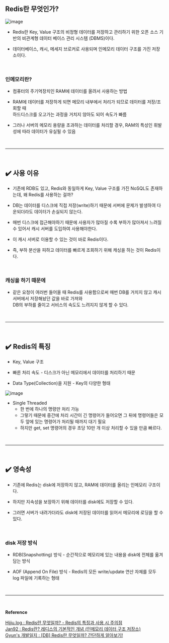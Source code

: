 ## Redis란 무엇인가?
![image](https://github.com/user-attachments/assets/37e466ed-778f-4eea-9346-f7dfbe385d76)
<br>

- Redis란 Key, Value 구조의 비정형 데이터를 저장하고 관리하기 위한 오픈 소스 기반의 비관계형 데이터 베이스 관리 시스템 (DBMS)이다.

- 데이터베이스, 캐시, 메세지 브로커로 사용되며 인메모리 데이터 구조를 가진 저장소이다.
<br>

### 인메모리란?
- 컴퓨터의 주기억장치인 RAM에 데이터를 올려서 사용하는 방법

- RAM에 데이터를 저장하게 되면 메모리 내부에서 처리가 되므로 데이터를 저장/조회할 때<br>
하드디스크를 오고가는 과정을 거치지 않아도 되어 속도가 빠름

- 그러나 서버의 메모리 용량을 초과하는 데이터를 처리할 경우, RAM의 특성인 휘발성에 따라 데이터가 유실될 수 있음
<br>
<hr>
<br>

## ✔️ 사용 이유
- 기존에 RDB도 있고, Redis와 동일하게 Key, Value 구조를 가진 NoSQL도 존재하는데, 왜 Redis를 사용하는 걸까?

- DB는 데이터를 디스크에 직접 저장(write)하기 때문에 서버에 문제가 발생하여 다운되더라도 데이터가 손실되지 않는다.

- 매번 디스크에 접근해야하기 때문에 사용자가 많아질 수록 부하가 많아져서 느려질 수 있어서 캐시 서버를 도입하여 사용해야한다.

- 이 캐시 서버로 이용할 수 있는 것이 바로 Redis이다.

- 즉, 부하 분산을 피하고 데이터를 빠르게 조회하기 위해 캐싱을 하는 것이 Redis이다.
<br>

### 캐싱을 하기 때문에
- 같은 요청이 여러번 들어올 때 Redis를 사용함으로써 매번 DB를 거치지 않고 캐시 서버에서 저장해놨던 값을 바로 가져와<br>
DB의 부하를 줄이고 서비스의 속도도 느려지지 않게 할 수 있다.
<br>
<hr>
<br>

## ✔️ Redis의 특징
- Key, Value 구조

- 빠른 처리 속도 - 디스크가 아닌 메모리에서 데이터를 처리하기 때문

- Data Type(Collection)을 지원 - Key의 다양한 형태

![image](https://github.com/user-attachments/assets/dabc0838-c7a7-4ed6-bc33-b8a6700d562b)
<br>

- Single Threaded
  - 한 번에 하나의 명령만 처리 가능
  - 그렇기 때문에 중간에 처리 시간이 긴 명령어가 들어오면 그 뒤에 명령어들은 모두 앞에 있는 명령어가 처리될 때까지 대기 필요
  - 하지만 get, set 명령어의 경우 초당 10만 개 이상 처리할 수 있을 만큼 빠르다.
<br>
<hr>
<br>

## ✔️ 영속성
- 기존에 Redis는 disk에 저장하지 않고, RAM에 데이터를 올리는 인메모리 구조이다.

- 하지만 지속성을 보장하기 위해 데이터를 disk에도 저장할 수 있다.

- 그러면 서버가 내려가더라도 disk에 저장된 데이터를 읽어서 메모리에 로딩을 할 수 있다.
<br>

### disk 저장 방식
- RDB(Snapshotting) 방식 - 순간적으로 메모리에 있는 내용을 disk에 전체를 옮겨 담는 방식

- AOF (Append On File) 방식 - Redis의 모든 write/update 연산 자체를 모두 log 파일에 기록하는 형태
<br>
<hr>
<br>

**Reference**<br>

[Hjjju.log : Redis란 무엇일까? - Redis의 특징과 사용 시 주의점](https://velog.io/@wnguswn7/Redis%EB%9E%80-%EB%AC%B4%EC%97%87%EC%9D%BC%EA%B9%8C-Redis%EC%9D%98-%ED%8A%B9%EC%A7%95%EA%B3%BC-%EC%82%AC%EC%9A%A9-%EC%8B%9C-%EC%A3%BC%EC%9D%98%EC%A0%90)<br>
[Jan92 : Redis란? 레디스의 기본적인 개념 (인메모리 데이터 구조 저장소)](https://wildeveloperetrain.tistory.com/21)<br>
[Gyun's 개발일지 : [DB] Redis란 무엇일까? 간단하게 알아보기!](https://devlog-wjdrbs96.tistory.com/374)
